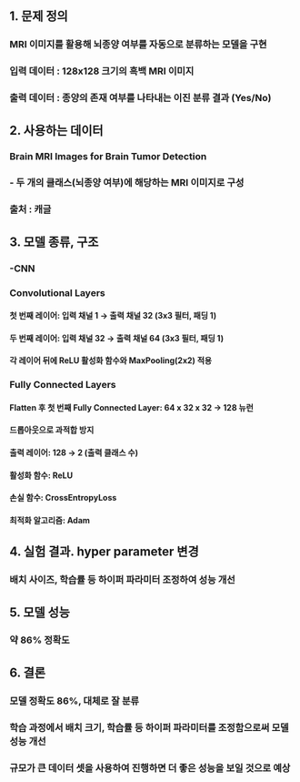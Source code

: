## 1. 문제 정의
### MRI 이미지를 활용해 뇌종양 여부를 자동으로 분류하는 모델을 구현
### 입력 데이터 : 128x128 크기의 흑백 MRI 이미지
### 출력 데이터 : 종양의 존재 여부를 나타내는 이진 분류 결과 (Yes/No)


## 2. 사용하는 데이터
### Brain MRI Images for Brain Tumor Detection
### - 두 개의 클래스(뇌종양 여부)에 해당하는 MRI 이미지로 구성
### 출처 : 캐글


## 3. 모델 종류, 구조
### -CNN
### Convolutional Layers
#### 첫 번째 레이어: 입력 채널 1 → 출력 채널 32 (3x3 필터, 패딩 1)
#### 두 번째 레이어: 입력 채널 32 → 출력 채널 64 (3x3 필터, 패딩 1)
#### 각 레이어 뒤에 ReLU 활성화 함수와 MaxPooling(2x2) 적용

### Fully Connected Layers
#### Flatten 후 첫 번째 Fully Connected Layer: 64 x 32 x 32 → 128 뉴런
#### 드롭아웃으로 과적합 방지
#### 출력 레이어: 128 → 2 (출력 클래스 수)
#### 활성화 함수: ReLU
#### 손실 함수: CrossEntropyLoss
#### 최적화 알고리즘: Adam

## 4. 실험 결과. hyper parameter 변경 
### 배치 사이즈, 학습률 등 하이퍼 파라미터 조정하여 성능 개선

## 5. 모델 성능
### 약 86% 정확도

## 6. 결론
### 모델 정확도 86%, 대체로 잘 분류
### 학습 과정에서 배치 크기, 학습률 등 하이퍼 파라미터를 조정함으로써 모델 성능 개선
### 규모가 큰 데이터 셋을 사용하여 진행하면 더 좋은 성능을 보일 것으로 예상


